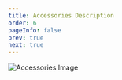 ```yaml
---
title: Accessories Description
order: 6
pageInfo: false
prev: true
next: true
---
```


![Accessories Image](/image/401p.jpg)